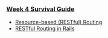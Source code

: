 ### [Week 4 Survival Guide](https://github.com/GoLearnToCode/kiei925-spring15/raw/master/files/KIEI925SurvivalWeek4.pdf)

* [Resource-based (RESTful) Routing](../workbook/rest)
* [RESTful Routing in Rails](../workbook/rest_rails)